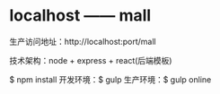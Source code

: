 # localhost —— mall

生产访问地址：http://localhost:port/mall

技术架构：node + express + react(后端模板)

$ npm install
开发环境：$ gulp
生产环境：$ gulp online
